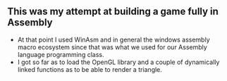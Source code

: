 ## This was my attempt at building a game fully in Assembly
* At that point I used WinAsm and in general the windows assembly macro ecosystem since that was what we used for our Assembly language programming class.
* I got so far as to load the OpenGL library and a couple of dynamically linked functions as to be able to render a triangle.
